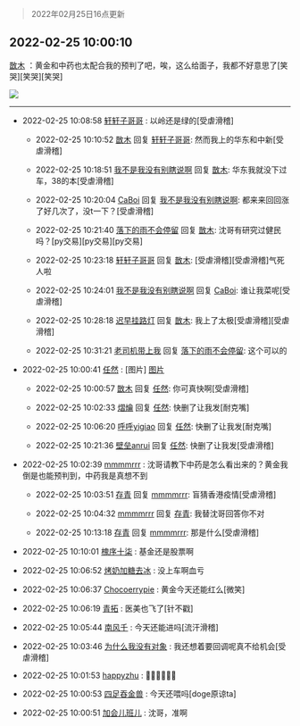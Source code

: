 > 2022年02月25日16点更新
<link rel="stylesheet" href="https://cdn.jsdelivr.net/gh/taotie6/sampleJSON@main/css/photo_show.css">
<meta name="referrer" content="no-referrer" />


 ## 2022-02-25 10:00:10 

 [㪚木](https://www.coolapk.com/feed/33805936?shareKey=MDg1YTQzODUwYzg5NjIxODNkYzI~) ：黄金和中药也太配合我的预判了吧，唉，这么给面子，我都不好意思了[笑哭][笑哭][笑哭] 

<div class="album">
<img class="img-item" src="http://image.coolapk.com/feed/2019/0321/17/1081091_1553161535_7781@351x218.gif" />
</div>

 ------- 

- 2022-02-25 10:08:58 [轩轩子哥哥](uid=3217639) : 以岭还是绿的[受虐滑稽] 

    - 2022-02-25 10:10:52 [㪚木](uid=1081091) 回复 [轩轩子哥哥](uid=3217639): 然而我上的华东和中新[受虐滑稽] 

    - 2022-02-25 10:18:51 [我不是我没有别瞎说啊](uid=2231912) 回复 [㪚木](uid=1081091): 华东我就没下过车，38的本[受虐滑稽] 

    - 2022-02-25 10:20:04 [CaBoi](uid=3746166) 回复 [我不是我没有别瞎说啊](uid=2231912): 都来来回回涨了好几次了，没t一下？[受虐滑稽] 

    - 2022-02-25 10:21:40 [落下的雨不会停留](uid=4186783) 回复 [㪚木](uid=1081091): 沈哥有研究过健民吗？[py交易][py交易][py交易] 

    - 2022-02-25 10:23:18 [轩轩子哥哥](uid=3217639) 回复 [㪚木](uid=1081091): [受虐滑稽][受虐滑稽]气死人啦 

    - 2022-02-25 10:24:01 [我不是我没有别瞎说啊](uid=2231912) 回复 [CaBoi](uid=3746166): 谁让我菜呢[受虐滑稽] 

    - 2022-02-25 10:28:18 [迟早挂路灯](uid=874366) 回复 [㪚木](uid=1081091): 我上了太极[受虐滑稽][受虐滑稽] 

    - 2022-02-25 10:31:21 [老司机带上我](uid=1912353) 回复 [落下的雨不会停留](uid=4186783): 这个可以的 

- 2022-02-25 10:00:41 [任然](uid=1204762) : [图片] [图片](http://image.coolapk.com/feed/2022/0225/10/1204762_71b1ee09_4440_7744_603@828x542.jpeg)

    - 2022-02-25 10:00:57 [㪚木](uid=1081091) 回复 [任然](uid=1204762): 你可真快啊[受虐滑稽] 

    - 2022-02-25 10:02:33 [熠爚](uid=3242762) 回复 [任然](uid=1204762): 快删了让我发[耐克嘴] 

    - 2022-02-25 10:06:20 [呼呼yigiao](uid=3884903) 回复 [任然](uid=1204762): 快删了让我发[耐克嘴] 

    - 2022-02-25 10:21:36 [壁垒anrui](uid=3371552) 回复 [任然](uid=1204762): 快删了让我发[受虐滑稽] 

- 2022-02-25 10:02:39 [mmmmrrr](uid=3384805) : 沈哥请教下中药是怎么看出来的？黄金我倒是也能预判到，中药我是真想不到 

    - 2022-02-25 10:03:51 [存青](uid=1006954) 回复 [mmmmrrr](uid=3384805): 盲猜香港疫情[受虐滑稽] 

    - 2022-02-25 10:04:32 [mmmmrrr](uid=3384805) 回复 [存青](uid=1006954): 我替沈哥回答你不对 

    - 2022-02-25 10:13:18 [存青](uid=1006954) 回复 [mmmmrrr](uid=3384805): 那是什么[受虐滑稽] 

- 2022-02-25 10:10:01 [槐序十柒](uid=434936) : 基金还是股票啊 

- 2022-02-25 10:06:52 [烤奶加糖去冰](uid=739362) : 没上车啊血亏 

- 2022-02-25 10:06:37 [Chocoerrypie](uid=3980426) : 黄金今天还能红么[微笑] 

- 2022-02-25 10:06:19 [青拓](uid=1255788) : 医美也飞了[针不戳] 

- 2022-02-25 10:05:44 [南风千](uid=2834132) : 今天还能进吗[流汗滑稽] 

- 2022-02-25 10:03:46 [为什么我没有对象](uid=2236988) : 我还想着要回调呢真不给机会[受虐滑稽] 

- 2022-02-25 10:01:53 [happyzhu](uid=2348540) : 👍🏻👍🏻👍🏻 

- 2022-02-25 10:00:53 [四足吞金兽](uid=2416312) : 今天还喂吗[doge原谅ta] 

- 2022-02-25 10:00:51 [加会儿班儿](uid=1398190) : 沈哥，准啊 

